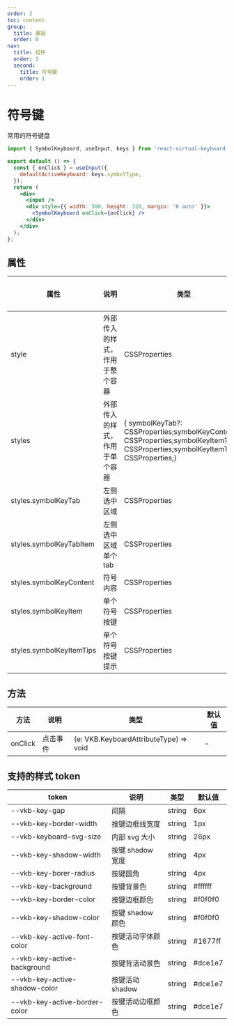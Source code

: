 ```yaml
---
order: 2
toc: content
group:
  title: 基础
  order: 0
nav:
  title: 组件
  order: 1
  second:
    title: 符号键
    order: 1
---
```


# 符号键

常用的符号键盘

```jsx
import { SymbolKeyboard, useInput, keys } from 'react-virtual-keyboard';

export default () => {
  const { onClick } = useInput({
    defaultActiveKeyboard: keys.symbolType,
  });
  return (
    <div>
      <input />
      <div style={{ width: 500, height: 320, margin: '0 auto' }}>
        <SymbolKeyboard onClick={onClick} />
      </div>
    </div>
  );
};
```

## 属性

| 属性                     | 说明                           | 类型                                                                                                                              | 默认值 |
| ------------------------ | ------------------------------ | --------------------------------------------------------------------------------------------------------------------------------- | ------ |
| style                    | 外部传入的样式，作用于整个容器 | CSSProperties                                                                                                                     | -      |
| styles                   | 外部传入的样式，作用于单个容器 | { symbolKeyTab?: CSSProperties;symbolKeyContent?: CSSProperties;symbolKeyItem?: CSSProperties;symbolKeyItemTips?: CSSProperties;} | -      |
| styles.symbolKeyTab      | 左侧选中区域                   | CSSProperties                                                                                                                     | -      |
| styles.symbolKeyTabItem  | 左侧选中区域单个 tab           | CSSProperties                                                                                                                     | -      |
| styles.symbolKeyContent  | 符号内容                       | CSSProperties                                                                                                                     | -      |
| styles.symbolKeyItem     | 单个符号按键                   | CSSProperties                                                                                                                     | -      |
| styles.symbolKeyItemTips | 单个符号按键提示               | CSSProperties                                                                                                                     | -      |

## 方法

| 方法    | 说明     | 类型                                   | 默认值 |
| ------- | -------- | -------------------------------------- | ------ |
| onClick | 点击事件 | (e: VKB.KeyboardAttributeType) => void | -      |

## 支持的样式 token

| token                         | 说明             | 类型   | 默认值  |
| ----------------------------- | ---------------- | ------ | ------- |
| --vkb-key-gap                 | 间隔             | string | 6px     |
| --vkb-key-border-width        | 按键边框线宽度   | string | 1px     |
| --vkb-keyboard-svg-size       | 内部 svg 大小    | string | 26px    |
| --vkb-key-shadow-width        | 按键 shadow 宽度 | string | 4px     |
| --vkb-key-borer-radius        | 按键圆角         | string | 4px     |
| --vkb-key-background          | 按键背景色       | string | #ffffff |
| --vkb-key-border-color        | 按键边框颜色     | string | #f0f0f0 |
| --vkb-key-shadow-color        | 按键 shadow 颜色 | string | #f0f0f0 |
| --vkb-key-active-font-color   | 按键活动字体颜色 | string | #1677ff |
| --vkb-key-active-background   | 按键背活动景色   | string | #dce1e7 |
| --vkb-key-active-shadow-color | 按键活动 shadow  | string | #dce1e7 |
| --vkb-key-active-border-color | 按键活动边框颜色 | string | #dce1e7 |
